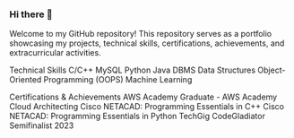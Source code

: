 ### Hi there 👋
Welcome to my GitHub repository! This repository serves as a portfolio showcasing my projects, technical skills, certifications, achievements, and extracurricular activities.

<!--
**bhavika372/bhavika372** is a ✨ _special_ ✨ repository because its `README.md` (this file) appears on your GitHub profile.

Here are some ideas to get you started:

- 🔭 I’m currently working on ...
- 🌱 I’m currently learning ...
- 👯 I’m looking to collaborate on ...
- 🤔 I’m looking for help with ...
- 💬 Ask me about ...
- 📫 How to reach me: ...
- 😄 Pronouns: ...
- ⚡ Fun fact: ...
-->
Technical Skills
C/C++
MySQL
Python
Java
DBMS
Data Structures
Object-Oriented Programming (OOPS)
Machine Learning


Certifications & Achievements
AWS Academy Graduate - AWS Academy Cloud Architecting
Cisco NETACAD: Programming Essentials in C++
Cisco NETACAD: Programming Essentials in Python
TechGig CodeGladiator Semifinalist 2023
